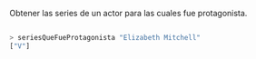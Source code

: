 Obtener las series de un actor para las cuales fue protagonista.

```haskell

> seriesQueFueProtagonista "Elizabeth Mitchell"
["V"]

```